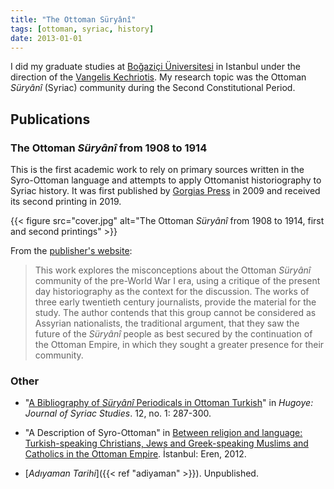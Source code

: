 ```yaml
---
title: "The Ottoman Süryânî"
tags: [ottoman, syriac, history]
date: 2013-01-01
---
```


I did my graduate studies at [Boğaziçi Üniversitesi](http://www.boun.edu.tr/) in Istanbul under the direction of the [Vangelis Kechriotis](https://www.degruyter.com/document/doi/10.1515/soeu-2015-630408/html). My research topic was the Ottoman *Süryânî* (Syriac) community during the Second Constitutional Period.

## Publications

### The Ottoman *Süryânî* from 1908 to 1914

This is the first academic work to rely on primary sources written in the Syro-Ottoman language and attempts to apply Ottomanist historiography to Syriac history. It was first published by [Gorgias Press](https://www.gorgiaspress.com/) in 2009 and received its second printing in 2019.

{{< figure src="cover.jpg" alt="The Ottoman *Süryânî* from 1908 to 1914, first and second printings" >}}

From the [publisher's website](https://www.gorgiaspress.com/benjamin-trigona-harany):

> This work explores the misconceptions about the Ottoman *Süryânî* community of the pre-World War I era, using a critique of the present day historiography as the context for the discussion. The works of three early twentieth century journalists, provide the material for the study. The author contends that this group cannot be considered as Assyrian nationalists, the traditional argument, that they saw the future of the *Süryânî* people as best secured by the continuation of the Ottoman Empire, in which they sought a greater presence for their community.

### Other

* "[A Bibliography of *Süryânî* Periodicals in Ottoman Turkish](https://hugoye.bethmardutho.org/article/hv12n2trigona-harany)" in *Hugoye: Journal of Syriac Studies*. 12, no. 1: 287-300.

* "A Description of Syro-Ottoman" in [Between religion and language: Turkish-speaking Christians, Jews and Greek-speaking Muslims and Catholics in the Ottoman Empire](https://www.worldcat.org/title/between-religion-and-language-turkish-speaking-christians-jews-and-greek-speaking-muslims-and-catholics-in-the-ottoman-empire/oclc/767885939). İstanbul: Eren, 2012. 

* [*Adıyaman Tarihi*]({{< ref "adiyaman" >}}). Unpublished.
